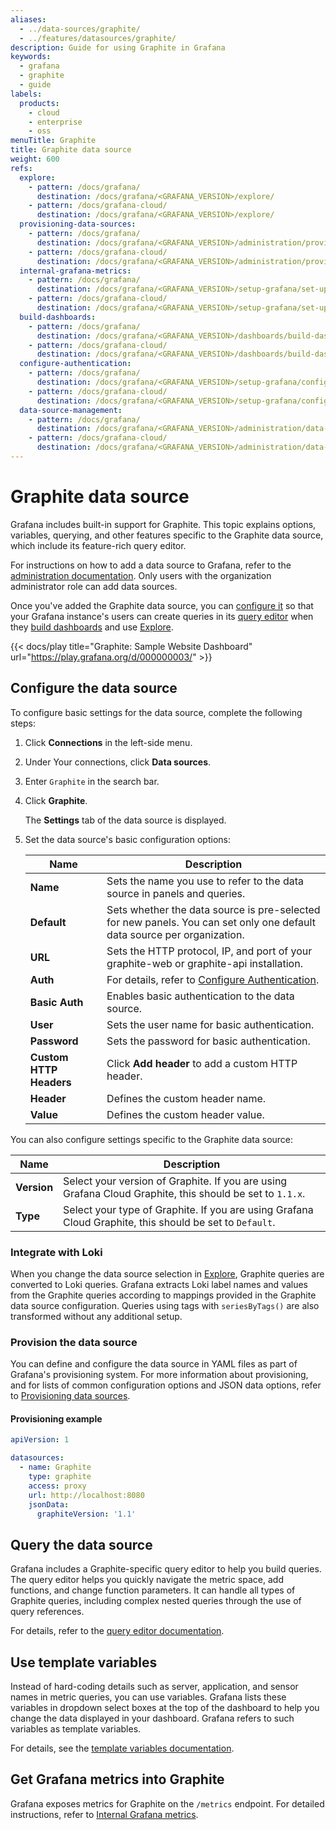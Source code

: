 ```yaml
---
aliases:
  - ../data-sources/graphite/
  - ../features/datasources/graphite/
description: Guide for using Graphite in Grafana
keywords:
  - grafana
  - graphite
  - guide
labels:
  products:
    - cloud
    - enterprise
    - oss
menuTitle: Graphite
title: Graphite data source
weight: 600
refs:
  explore:
    - pattern: /docs/grafana/
      destination: /docs/grafana/<GRAFANA_VERSION>/explore/
    - pattern: /docs/grafana-cloud/
      destination: /docs/grafana/<GRAFANA_VERSION>/explore/
  provisioning-data-sources:
    - pattern: /docs/grafana/
      destination: /docs/grafana/<GRAFANA_VERSION>/administration/provisioning/#data-sources
    - pattern: /docs/grafana-cloud/
      destination: /docs/grafana/<GRAFANA_VERSION>/administration/provisioning/#data-sources
  internal-grafana-metrics:
    - pattern: /docs/grafana/
      destination: /docs/grafana/<GRAFANA_VERSION>/setup-grafana/set-up-grafana-monitoring/
    - pattern: /docs/grafana-cloud/
      destination: /docs/grafana/<GRAFANA_VERSION>/setup-grafana/set-up-grafana-monitoring/
  build-dashboards:
    - pattern: /docs/grafana/
      destination: /docs/grafana/<GRAFANA_VERSION>/dashboards/build-dashboards/
    - pattern: /docs/grafana-cloud/
      destination: /docs/grafana/<GRAFANA_VERSION>/dashboards/build-dashboards/
  configure-authentication:
    - pattern: /docs/grafana/
      destination: /docs/grafana/<GRAFANA_VERSION>/setup-grafana/configure-security/configure-authentication/
    - pattern: /docs/grafana-cloud/
      destination: /docs/grafana/<GRAFANA_VERSION>/setup-grafana/configure-security/configure-authentication/
  data-source-management:
    - pattern: /docs/grafana/
      destination: /docs/grafana/<GRAFANA_VERSION>/administration/data-source-management/
    - pattern: /docs/grafana-cloud/
      destination: /docs/grafana/<GRAFANA_VERSION>/administration/data-source-management/
---
```


# Graphite data source

Grafana includes built-in support for Graphite.
This topic explains options, variables, querying, and other features specific to the Graphite data source, which include its feature-rich query editor.

For instructions on how to add a data source to Grafana, refer to the [administration documentation](ref:data-source-management).
Only users with the organization administrator role can add data sources.

Once you've added the Graphite data source, you can [configure it](#configure-the-data-source) so that your Grafana instance's users can create queries in its [query editor](query-editor/) when they [build dashboards](ref:build-dashboards) and use [Explore](ref:explore).

{{< docs/play title="Graphite: Sample Website Dashboard" url="https://play.grafana.org/d/000000003/" >}}

## Configure the data source

To configure basic settings for the data source, complete the following steps:

1. Click **Connections** in the left-side menu.
1. Under Your connections, click **Data sources**.
1. Enter `Graphite` in the search bar.
1. Click **Graphite**.

   The **Settings** tab of the data source is displayed.

1. Set the data source's basic configuration options:

   | Name                    | Description                                                                                                             |
   | ----------------------- | ----------------------------------------------------------------------------------------------------------------------- |
   | **Name**                | Sets the name you use to refer to the data source in panels and queries.                                                |
   | **Default**             | Sets whether the data source is pre-selected for new panels. You can set only one default data source per organization. |
   | **URL**                 | Sets the HTTP protocol, IP, and port of your graphite-web or graphite-api installation.                                 |
   | **Auth**                | For details, refer to [Configure Authentication](ref:configure-authentication).                                         |
   | **Basic Auth**          | Enables basic authentication to the data source.                                                                        |
   | **User**                | Sets the user name for basic authentication.                                                                            |
   | **Password**            | Sets the password for basic authentication.                                                                             |
   | **Custom HTTP Headers** | Click **Add header** to add a custom HTTP header.                                                                       |
   | **Header**              | Defines the custom header name.                                                                                         |
   | **Value**               | Defines the custom header value.                                                                                        |

You can also configure settings specific to the Graphite data source:

| Name        | Description                                                                                              |
| ----------- | -------------------------------------------------------------------------------------------------------- |
| **Version** | Select your version of Graphite. If you are using Grafana Cloud Graphite, this should be set to `1.1.x`. |
| **Type**    | Select your type of Graphite. If you are using Grafana Cloud Graphite, this should be set to `Default`.  |

### Integrate with Loki

When you change the data source selection in [Explore](ref:explore), Graphite queries are converted to Loki queries.
Grafana extracts Loki label names and values from the Graphite queries according to mappings provided in the Graphite data source configuration.
Queries using tags with `seriesByTags()` are also transformed without any additional setup.

### Provision the data source

You can define and configure the data source in YAML files as part of Grafana's provisioning system.
For more information about provisioning, and for lists of common configuration options and JSON data options, refer to [Provisioning data sources](ref:provisioning-data-sources).

#### Provisioning example

```yaml
apiVersion: 1

datasources:
  - name: Graphite
    type: graphite
    access: proxy
    url: http://localhost:8080
    jsonData:
      graphiteVersion: '1.1'
```

## Query the data source

Grafana includes a Graphite-specific query editor to help you build queries.
The query editor helps you quickly navigate the metric space, add functions, and change function parameters.
It can handle all types of Graphite queries, including complex nested queries through the use of query references.

For details, refer to the [query editor documentation](query-editor/).

## Use template variables

Instead of hard-coding details such as server, application, and sensor names in metric queries, you can use variables.
Grafana lists these variables in dropdown select boxes at the top of the dashboard to help you change the data displayed in your dashboard.
Grafana refers to such variables as template variables.

For details, see the [template variables documentation](template-variables/).

## Get Grafana metrics into Graphite

Grafana exposes metrics for Graphite on the `/metrics` endpoint.
For detailed instructions, refer to [Internal Grafana metrics](ref:internal-grafana-metrics).
